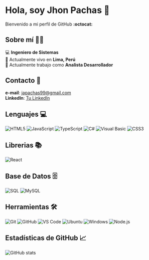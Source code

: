 # Hola, soy Jhon Pachas 👋

Bienvenido a mi perfil de GitHub **:octocat:**  

## Sobre mí 👨‍💻

:computer: **Ingeniero de Sistemas**  
:round_pushpin: Actualmente vivo en **Lima, Perú**  
:briefcase: Actualmente trabajo como **Analista Desarrollador**

## Contacto 🤝  

**e-mail**: japachas99@gmail.com   
**LinkedIn**: [Tu LinkedIn](https://www.linkedin.com/in/jhon-alexander-pachas-napa)

## Lenguajes 💻  

![HTML5](https://img.shields.io/badge/-HTML5-E34F26?style=flat&logo=html5&logoColor=white)
![JavaScript](https://img.shields.io/badge/-JavaScript-F7DF1E?style=flat&logo=javascript&logoColor=black)
![TypeScript](https://img.shields.io/badge/-TypeScript-3178C6?style=flat&logo=typescript&logoColor=white)
![C#](https://img.shields.io/badge/-C%23-239120?style=flat&logo=csharp&logoColor=white)
![Visual Basic](https://img.shields.io/badge/-Visual_Basic-9452C8?style=flat&logo=visual-basic&logoColor=white)
![CSS3](https://img.shields.io/badge/-CSS3-1572B6?style=flat&logo=css3&logoColor=white)

## Librerias  📚

![React](https://img.shields.io/badge/-React-61DAFB?style=flat&logo=react&logoColor=black)  

## Base de Datos  🗄️

![SQL](https://img.shields.io/badge/-SQL-003B57?style=flat&logo=mysql&logoColor=white)
![MySQL](https://img.shields.io/badge/-MySQL-4479A1?style=flat&logo=mysql&logoColor=white)  

## Herramientas  🛠️  

![Git](https://img.shields.io/badge/-Git-F05032?style=flat&logo=git&logoColor=white)
![GitHub](https://img.shields.io/badge/-GitHub-181717?style=flat&logo=github&logoColor=white)
![VS Code](https://img.shields.io/badge/-VS_Code-007ACC?style=flat&logo=visualstudiocode&logoColor=white)
![Ubuntu](https://img.shields.io/badge/-Ubuntu-E95420?style=flat&logo=ubuntu&logoColor=white)
![Windows](https://img.shields.io/badge/-Windows-00A4EF?style=flat&logo=windows&logoColor=white)
![Node.js](https://img.shields.io/badge/-Node.js-339933?style=flat&logo=node.js&logoColor=white)

## Estadísticas de GitHub 📈  

![GitHub stats](https://github-readme-stats.vercel.app/api?username=JAPachas&show_icons=true&hide_title=true&count_private=true&hide=prs)
